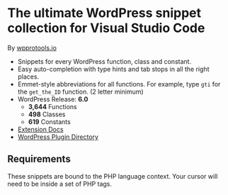 # The ultimate WordPress snippet collection for Visual Studio Code

By [wpprotools.io](https://www.wpprotools.io/)

*	Snippets for every WordPress function, class and constant.
*	Easy auto-completion with type hints and tab stops in all the right places.
*	Emmet-style abbreviations for all functions. For example, type `gti` for the `get_the_ID` function. (2 letter minimum)
*	WordPress Release: **6.0**
	-	**3,644** Functions
	-	**498** Classes
	-	**619** Constants
*	[Extension Docs](https://wpprotools.io/vscode-snippets/)
*	[WordPress Plugin Directory](https://wpprotools.io/plugins/)

## Requirements

These snippets are bound to the PHP language context. Your cursor will need to be inside a set of PHP tags.